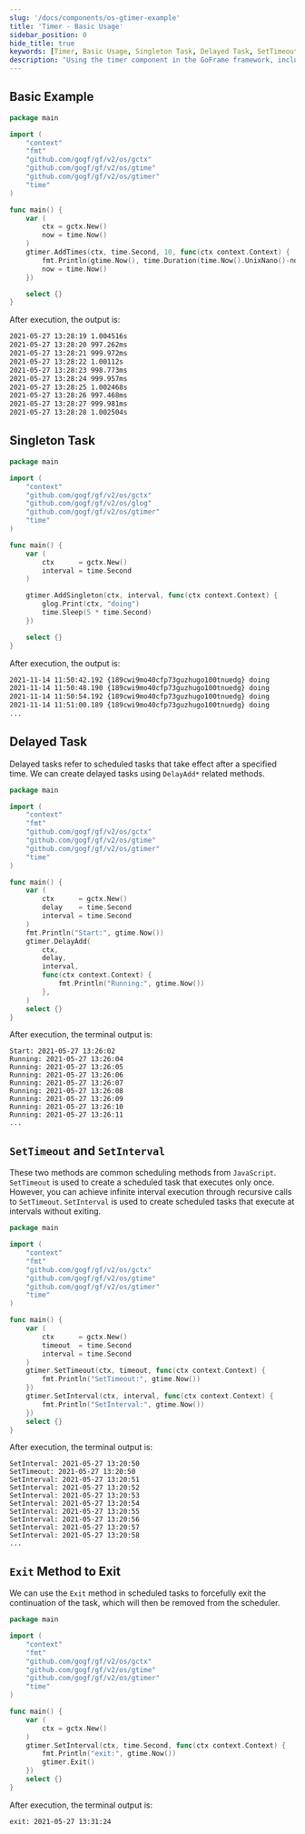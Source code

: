 ```yaml
---
slug: '/docs/components/os-gtimer-example'
title: 'Timer - Basic Usage'
sidebar_position: 0
hide_title: true
keywords: [Timer, Basic Usage, Singleton Task, Delayed Task, SetTimeout, SetInterval, Task Exit, GoFrame, GoFrame Framework, gtimer]
description: "Using the timer component in the GoFrame framework, including basic usage, singleton tasks, delayed tasks, and scheduled operations through SetTimeout and SetInterval methods. Detailed explanation of the implementation and execution results of these scheduled tasks, and demonstration of how to use the Exit method to exit timed tasks."
---
```


## Basic Example

```go
package main

import (
    "context"
    "fmt"
    "github.com/gogf/gf/v2/os/gctx"
    "github.com/gogf/gf/v2/os/gtime"
    "github.com/gogf/gf/v2/os/gtimer"
    "time"
)

func main() {
    var (
        ctx = gctx.New()
        now = time.Now()
    )
    gtimer.AddTimes(ctx, time.Second, 10, func(ctx context.Context) {
        fmt.Println(gtime.Now(), time.Duration(time.Now().UnixNano()-now.UnixNano()))
        now = time.Now()
    })

    select {}
}
```

After execution, the output is:

```html
2021-05-27 13:28:19 1.004516s
2021-05-27 13:28:20 997.262ms
2021-05-27 13:28:21 999.972ms
2021-05-27 13:28:22 1.00112s
2021-05-27 13:28:23 998.773ms
2021-05-27 13:28:24 999.957ms
2021-05-27 13:28:25 1.002468s
2021-05-27 13:28:26 997.468ms
2021-05-27 13:28:27 999.981ms
2021-05-27 13:28:28 1.002504s
```

## Singleton Task

```go
package main

import (
    "context"
    "github.com/gogf/gf/v2/os/gctx"
    "github.com/gogf/gf/v2/os/glog"
    "github.com/gogf/gf/v2/os/gtimer"
    "time"
)

func main() {
    var (
        ctx      = gctx.New()
        interval = time.Second
    )

    gtimer.AddSingleton(ctx, interval, func(ctx context.Context) {
        glog.Print(ctx, "doing")
        time.Sleep(5 * time.Second)
    })

    select {}
}
```

After execution, the output is:

```html
2021-11-14 11:50:42.192 {189cwi9mo40cfp73guzhugo100tnuedg} doing
2021-11-14 11:50:48.190 {189cwi9mo40cfp73guzhugo100tnuedg} doing
2021-11-14 11:50:54.192 {189cwi9mo40cfp73guzhugo100tnuedg} doing
2021-11-14 11:51:00.189 {189cwi9mo40cfp73guzhugo100tnuedg} doing
...
```

## Delayed Task

Delayed tasks refer to scheduled tasks that take effect after a specified time. We can create delayed tasks using `DelayAdd*` related methods.

```go
package main

import (
    "context"
    "fmt"
    "github.com/gogf/gf/v2/os/gctx"
    "github.com/gogf/gf/v2/os/gtime"
    "github.com/gogf/gf/v2/os/gtimer"
    "time"
)

func main() {
    var (
        ctx      = gctx.New()
        delay    = time.Second
        interval = time.Second
    )
    fmt.Println("Start:", gtime.Now())
    gtimer.DelayAdd(
        ctx,
        delay,
        interval,
        func(ctx context.Context) {
            fmt.Println("Running:", gtime.Now())
        },
    )
    select {}
}
```

After execution, the terminal output is:

```
Start: 2021-05-27 13:26:02
Running: 2021-05-27 13:26:04
Running: 2021-05-27 13:26:05
Running: 2021-05-27 13:26:06
Running: 2021-05-27 13:26:07
Running: 2021-05-27 13:26:08
Running: 2021-05-27 13:26:09
Running: 2021-05-27 13:26:10
Running: 2021-05-27 13:26:11
...
```

## `SetTimeout` and `SetInterval`

These two methods are common scheduling methods from `JavaScript`. `SetTimeout` is used to create a scheduled task that executes only once. However, you can achieve infinite interval execution through recursive calls to `SetTimeout`. `SetInterval` is used to create scheduled tasks that execute at intervals without exiting.

```go
package main

import (
    "context"
    "fmt"
    "github.com/gogf/gf/v2/os/gctx"
    "github.com/gogf/gf/v2/os/gtime"
    "github.com/gogf/gf/v2/os/gtimer"
    "time"
)

func main() {
    var (
        ctx      = gctx.New()
        timeout  = time.Second
        interval = time.Second
    )
    gtimer.SetTimeout(ctx, timeout, func(ctx context.Context) {
        fmt.Println("SetTimeout:", gtime.Now())
    })
    gtimer.SetInterval(ctx, interval, func(ctx context.Context) {
        fmt.Println("SetInterval:", gtime.Now())
    })
    select {}
}
```

After execution, the terminal output is:

```
SetInterval: 2021-05-27 13:20:50
SetTimeout: 2021-05-27 13:20:50
SetInterval: 2021-05-27 13:20:51
SetInterval: 2021-05-27 13:20:52
SetInterval: 2021-05-27 13:20:53
SetInterval: 2021-05-27 13:20:54
SetInterval: 2021-05-27 13:20:55
SetInterval: 2021-05-27 13:20:56
SetInterval: 2021-05-27 13:20:57
SetInterval: 2021-05-27 13:20:58
...
```

## `Exit` Method to Exit

We can use the `Exit` method in scheduled tasks to forcefully exit the continuation of the task, which will then be removed from the scheduler.

```go
package main

import (
    "context"
    "fmt"
    "github.com/gogf/gf/v2/os/gctx"
    "github.com/gogf/gf/v2/os/gtime"
    "github.com/gogf/gf/v2/os/gtimer"
    "time"
)

func main() {
    var (
        ctx = gctx.New()
    )
    gtimer.SetInterval(ctx, time.Second, func(ctx context.Context) {
        fmt.Println("exit:", gtime.Now())
        gtimer.Exit()
    })
    select {}
}
```

After execution, the terminal output is:

```
exit: 2021-05-27 13:31:24
```